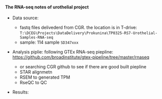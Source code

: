 #### The RNA-seq notes of urothelial project
- Data source:
  - fastq files delivederd from CGR. the location is in T-drive: 
  `T:\DCEG\Projects\DataDelivery\Prokunina\TP0325-RS7-Urothelial-Samples-RNA-seq`
  - sample: 114 sample `SD347xxx`

- Analysis piplie: following GTEx RNA-seq piepline: https://github.com/broadinstitute/gtex-pipeline/tree/master/rnaseq
  - or searching CGR github to see if there are good built piepline 
  - STAR alignmetn
  - RSEM to generated TPM
  - RseQC to QC
  

- Results:
